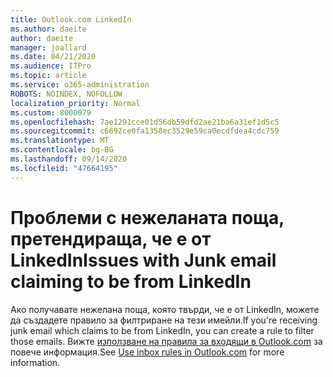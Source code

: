 ```yaml
---
title: Outlook.com LinkedIn
ms.author: daeite
author: daeite
manager: joallard
ms.date: 04/21/2020
ms.audience: ITPro
ms.topic: article
ms.service: o365-administration
ROBOTS: NOINDEX, NOFOLLOW
localization_priority: Normal
ms.custom: 8000079
ms.openlocfilehash: 7ae1291cce01d56db59dfd2ae21ba6a31ef1d5c5
ms.sourcegitcommit: c6692ce0fa1358ec3529e59ca0ecdfdea4cdc759
ms.translationtype: MT
ms.contentlocale: bg-BG
ms.lasthandoff: 09/14/2020
ms.locfileid: "47664195"
---
```

# <a name="issues-with-junk-email-claiming-to-be-from-linkedin"></a><span data-ttu-id="c93f3-102">Проблеми с нежеланата поща, претендираща, че е от LinkedIn</span><span class="sxs-lookup"><span data-stu-id="c93f3-102">Issues with Junk email claiming to be from LinkedIn</span></span>

<span data-ttu-id="c93f3-103">Ако получавате нежелана поща, която твърди, че е от LinkedIn, можете да създадете правило за филтриране на тези имейли.</span><span class="sxs-lookup"><span data-stu-id="c93f3-103">If you're receiving junk email which claims to be from LinkedIn, you can create a rule to filter those emails.</span></span>
<span data-ttu-id="c93f3-104">Вижте [използване на правила за входящи в Outlook.com](https://aka.ms/OutlookComInboxRules) за повече информация.</span><span class="sxs-lookup"><span data-stu-id="c93f3-104">See [Use inbox rules in Outlook.com](https://aka.ms/OutlookComInboxRules) for more information.</span></span>


